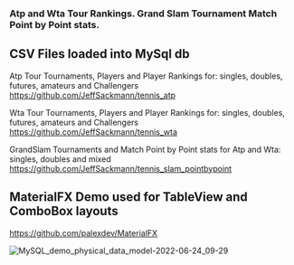 ### Atp and Wta Tour Rankings. Grand Slam Tournament Match Point by Point stats. 


## CSV Files loaded into MySql db

Atp Tour Tournaments, Players and Player Rankings for: singles, doubles, futures, amateurs and Challengers
https://github.com/JeffSackmann/tennis_atp

Wta Tour Tournaments, Players and Player Rankings for: singles, doubles, futures, amateurs and Challengers 
https://github.com/JeffSackmann/tennis_wta

GrandSlam Tournaments and Match Point by Point stats for Atp and Wta: singles, doubles and mixed
https://github.com/JeffSackmann/tennis_slam_pointbypoint


## MaterialFX Demo used for TableView and ComboBox layouts

https://github.com/palexdev/MaterialFX

![MySQL_demo_physical_data_model-2022-06-24_09-29](https://user-images.githubusercontent.com/54422342/175578813-c7ed4d81-0b29-449b-873d-57304963c27b.svg)
